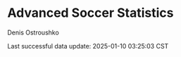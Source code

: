 # Advanced Soccer Statistics
Denis Ostroushko

<!-- gfm -->

Last successful data update: 2025-01-10 03:25:03 CST
